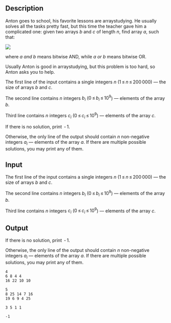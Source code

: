 ## Description

<div><p>Anton goes to school, his favorite lessons are arraystudying. He usually solves all the tasks pretty fast, but this time the teacher gave him a complicated one: given two arrays <span class="tex-span"><i>b</i></span> and <span class="tex-span"><i>c</i></span> of length <span class="tex-span"><i>n</i></span>, find array <span class="tex-span"><i>a</i></span>, such that:</p><p><img align="middle" class="tex-formula" src="file://u0LkMTQR.png" style="max-width: 100.0%;max-height: 100.0%;"></p><p>where <span class="tex-span"><i>a</i>&nbsp;<i>and</i>&nbsp;<i>b</i></span> means bitwise AND, while <span class="tex-span"><i>a</i>&nbsp;<i>or</i>&nbsp;<i>b</i></span> means bitwise OR.</p><p>Usually Anton is good in arraystudying, but this problem is too hard, so Anton asks you to help.</p></div><div class="input-specification"><p>The first line of the input contains a single integers <span class="tex-span"><i>n</i></span> (<span class="tex-span">1 ≤ <i>n</i> ≤ 200 000</span>)&nbsp;— the size of arrays <span class="tex-span"><i>b</i></span> and <span class="tex-span"><i>c</i></span>.</p><p>The second line contains <span class="tex-span"><i>n</i></span> integers <span class="tex-span"><i>b</i><sub class="lower-index"><i>i</i></sub></span> (<span class="tex-span">0 ≤ <i>b</i><sub class="lower-index"><i>i</i></sub> ≤ 10<sup class="upper-index">9</sup></span>)&nbsp;— elements of the array <span class="tex-span"><i>b</i></span>.</p><p>Third line contains <span class="tex-span"><i>n</i></span> integers <span class="tex-span"><i>c</i><sub class="lower-index"><i>i</i></sub></span> (<span class="tex-span">0 ≤ <i>c</i><sub class="lower-index"><i>i</i></sub> ≤ 10<sup class="upper-index">9</sup></span>)&nbsp;— elements of the array <span class="tex-span"><i>c</i></span>.</p></div><div class="output-specification"><p>If there is no solution, print <span class="tex-span"> - 1</span>.</p><p>Otherwise, the only line of the output should contain <span class="tex-span"><i>n</i></span> non-negative integers <span class="tex-span"><i>a</i><sub class="lower-index"><i>i</i></sub></span>&nbsp;— elements of the array <span class="tex-span"><i>a</i></span>. If there are multiple possible solutions, you may print any of them.</p></div>

## Input

<p>The first line of the input contains a single integers <span class="tex-span"><i>n</i></span> (<span class="tex-span">1 ≤ <i>n</i> ≤ 200 000</span>)&nbsp;— the size of arrays <span class="tex-span"><i>b</i></span> and <span class="tex-span"><i>c</i></span>.</p><p>The second line contains <span class="tex-span"><i>n</i></span> integers <span class="tex-span"><i>b</i><sub class="lower-index"><i>i</i></sub></span> (<span class="tex-span">0 ≤ <i>b</i><sub class="lower-index"><i>i</i></sub> ≤ 10<sup class="upper-index">9</sup></span>)&nbsp;— elements of the array <span class="tex-span"><i>b</i></span>.</p><p>Third line contains <span class="tex-span"><i>n</i></span> integers <span class="tex-span"><i>c</i><sub class="lower-index"><i>i</i></sub></span> (<span class="tex-span">0 ≤ <i>c</i><sub class="lower-index"><i>i</i></sub> ≤ 10<sup class="upper-index">9</sup></span>)&nbsp;— elements of the array <span class="tex-span"><i>c</i></span>.</p>

## Output

<p>If there is no solution, print <span class="tex-span"> - 1</span>.</p><p>Otherwise, the only line of the output should contain <span class="tex-span"><i>n</i></span> non-negative integers <span class="tex-span"><i>a</i><sub class="lower-index"><i>i</i></sub></span>&nbsp;— elements of the array <span class="tex-span"><i>a</i></span>. If there are multiple possible solutions, you may print any of them.</p>





```input1
4
6 8 4 4
16 22 10 10

```




```input2
5
8 25 14 7 16
19 6 9 4 25

```




```output1
3 5 1 1 

```




```output2
-1

```


